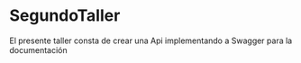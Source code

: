 # SegundoTaller
El presente taller consta de crear una Api implementando a Swagger para la documentación
